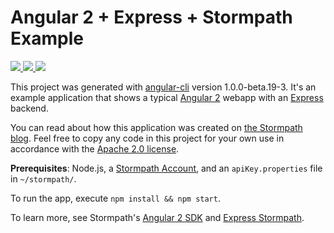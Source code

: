 # Angular 2 + Express + Stormpath Example

<div>
  <a href="http://angular.io">
    <img src="https://github.com/stormpath/angular2-express-stormpath-example/raw/master/static/angular.png">
  </a>
  <a href="http://expressjs.com/">
      <img src="https://github.com/stormpath/angular2-express-stormpath-example/raw/master/static/express.png">
  </a>
  <a href="https://www.stormpath.com/">
    <img src="https://github.com/stormpath/angular2-express-stormpath-example/raw/master/static/stormpath.png">
  </a>
</div>

This project was generated with [angular-cli](https://github.com/angular/angular-cli) version 1.0.0-beta.19-3. It's an example application that shows
a typical [Angular 2](http://angular.io/) webapp with an [Express](http://expressjs.com/) backend.

You can read about how this application was created on [the Stormpath blog](https://stormpath.com/blog/angular2-sdk-released). Feel free to copy any code 
in this project for your own use in accordance with the [Apache 2.0 license](LICENSE).

**Prerequisites**: Node.js, a [Stormpath Account](https://api.stormpath.com/register), and an `apiKey.properties` file in `~/stormpath/`.

To run the app, execute `npm install && npm start`. 

To learn more, see Stormpath's [Angular 2 SDK](https://github.com/stormpath/stormpath-sdk-angular) and [Express Stormpath](https://github.com/stormpath/express-stormpath).
